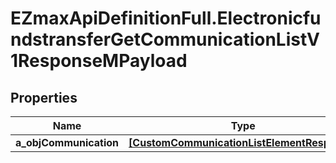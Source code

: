 # EZmaxApiDefinitionFull.ElectronicfundstransferGetCommunicationListV1ResponseMPayload

## Properties

Name | Type | Description | Notes
------------ | ------------- | ------------- | -------------
**a_objCommunication** | [**[CustomCommunicationListElementResponse]**](CustomCommunicationListElementResponse.md) |  | 


